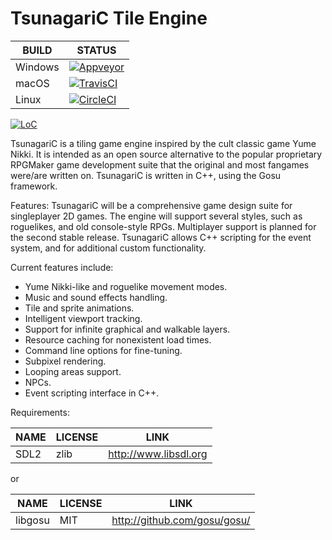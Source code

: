 # TsunagariC Tile Engine

| BUILD   | STATUS                                                                                                                                      |
| ------- | ------------------------------------------------------------------------------------------------------------------------------------------- |
| Windows | [![Appveyor](https://ci.appveyor.com/api/projects/status/github/pmer/TsunagariC?svg=true)](https://ci.appveyor.com/project/pmer/TsunagariC) |
| macOS   | [![TravisCI](https://api.travis-ci.com/pmer/TsunagariC.svg)](https://travis-ci.com/pmer/TsunagariC)                                         |
| Linux   | [![CircleCI](https://circleci.com/gh/pmer/TsunagariC.svg?style=svg)](https://circleci.com/gh/pmer/TsunagariC)                               |

[![LoC](https://tokei.rs/b1/github/pmer/TsunagariC)](https://github.com/Aaronepower/tokei)

TsunagariC is a tiling game engine inspired by the cult classic game Yume
Nikki. It is intended as an open source alternative to the popular proprietary
RPGMaker game development suite that the original and most fangames were/are
written on. TsunagariC is written in C++, using the Gosu framework.

Features:
TsunagariC will be a comprehensive game design suite for singleplayer 2D games.
The engine will support several styles, such as roguelikes, and old
console-style RPGs. Multiplayer support is planned for the second stable
release. TsunagariC allows C++ scripting for the event system, and for
additional custom functionality.

Current features include:
* Yume Nikki-like and roguelike movement modes.
* Music and sound effects handling.
* Tile and sprite animations.
* Intelligent viewport tracking.
* Support for infinite graphical and walkable layers.
* Resource caching for nonexistent load times.
* Command line options for fine-tuning.
* Subpixel rendering.
* Looping areas support.
* NPCs.
* Event scripting interface in C++.

Requirements:

| NAME        | LICENSE     | LINK                   |
| ----------- | ----------- | ---------------------- |
| SDL2        | zlib        | http://www.libsdl.org  |

or

| NAME        | LICENSE     | LINK                          |
| ----------- | ----------- | ----------------------------- |
| libgosu     | MIT         | http://github.com/gosu/gosu/  |
